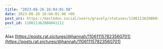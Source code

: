 ```yaml
---
title: "2023-06-26 16:04:01.98"
date: 2023-06-26 16:04:01.98 +00
post_uri: https://mastodon.social/users/gravely/statuses/110611362086041112
post_id: 110611362086041112
---
```

Alas [https://posts.rat.pictures/@hannah/110611157823560701](https://posts.rat.pictures/@hannah/110611157823560701)


